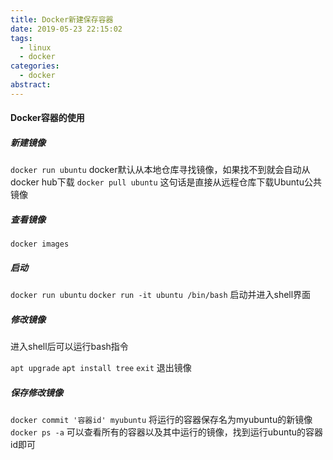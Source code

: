 ```yaml
---
title: Docker新建保存容器
date: 2019-05-23 22:15:02
tags:
  - linux
  - docker
categories:
  - docker
abstract: 
---
```


#### Docker容器的使用<!--more-->

##### 新建镜像

`docker run ubuntu` docker默认从本地仓库寻找镜像，如果找不到就会自动从docker hub下载
`docker pull ubuntu` 这句话是直接从远程仓库下载Ubuntu公共镜像

##### 查看镜像

`docker images`

##### 启动

`docker run ubuntu`
`docker run -it ubuntu /bin/bash` 启动并进入shell界面

##### 修改镜像

进入shell后可以运行bash指令

`apt upgrade`
`apt install tree`
`exit` 退出镜像

##### 保存修改镜像

`docker commit '容器id' myubuntu` 将运行的容器保存名为myubuntu的新镜像
`docker ps -a` 可以查看所有的容器以及其中运行的镜像，找到运行ubuntu的容器id即可



